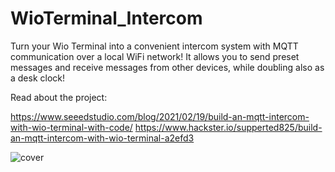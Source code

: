 # WioTerminal_Intercom

Turn your Wio Terminal into a convenient intercom system with MQTT communication over a local WiFi network! It allows you to send preset messages and receive messages from other devices, while doubling also as a desk clock!

Read about the project:

https://www.seeedstudio.com/blog/2021/02/19/build-an-mqtt-intercom-with-wio-terminal-with-code/
https://www.hackster.io/supperted825/build-an-mqtt-intercom-with-wio-terminal-a2efd3


![cover](Cover.JPG)
